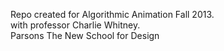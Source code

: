 Repo created for Algorithmic Animation Fall 2013. <br>
with professor Charlie Whitney. <br>
Parsons The New School for Design
